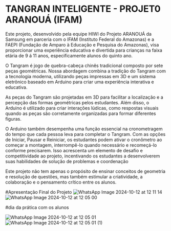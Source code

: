 # TANGRAN INTELIGENTE - PROJET0 ARANOUÁ (IFAM)

Este projeto, desenvolvido pela equipe HIWI do Projeto ARANOUÁ da Samsung em parceria com o IFAM (Instituto Federal do Amazonas) e a FAEPI (Fundação de Amparo à Educação e Pesquisa do Amazonas), visa proporcionar uma experiência educativa e divertida para crianças na faixa etária de 9 á 11 anos, especificamente alunos do quinto ano.

O Tangram é jogo de quebra-cabeça chinês tradicional composto por sete peças geométricas. Nossa abordagem combina a tradição do Tangram com a tecnologia moderna, utilizando peças impressas em 3D e um sistema eletrônico baseado em Arduino para criar uma experiência interativa e educativa.

As peças do Tangram são projetadas em 3D para facilitar a localização e a percepção das formas geométricas pelos estudantes. Além disso, o Arduino é utilizado para criar interações lúdicas, como respostas visuais quando as peças são corretamente organizadas para formar diferentes figuras.

O Arduino também desempenha uma função essencial na cronometragem do tempo que cada pessoa leva para completar o Tangram. Com as opções de Iniciar, Pausar e Reiniciar, os estudantes podem ativar o cronômetro ao começar a montagem, interrompê-lo quando necessário e recomeçá-lo conforme precisarem. Isso acrescenta um elemento de desafio e competitividade ao projeto, incentivando os estudantes a desenvolverem suas habilidades de solução de problemas e coordenação

Este projeto não tem apenas o propósito de ensinar conceitos de geometria e resolução de questões, mas também estimular a criatividade, a colaboração e o pensamento crítico entre os alunos.

#Apresentação Final do Projeto
![WhatsApp Image 2024-10-12 at 12 11 14](https://github.com/user-attachments/assets/5831ef96-642b-461c-aad4-88491103c793)
![WhatsApp Image 2024-10-12 at 12 05 00](https://github.com/user-attachments/assets/23cfe7d0-89b7-4e79-b391-b2c9166a5eb7)


#dia da prática com os alunos

![WhatsApp Image 2024-10-12 at 12 05 01](https://github.com/user-attachments/assets/145fed75-ecd1-491b-b910-bb4d54b1072a)
![WhatsApp Image 2024-10-12 at 12 05 01 (1)](https://github.com/user-attachments/assets/85919728-d30e-4ac1-808d-a62468577553)
